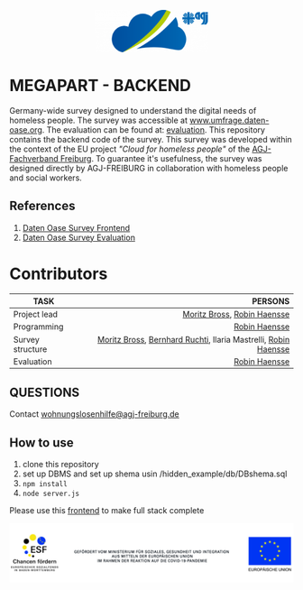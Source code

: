 <p align="center"><a target="_blank" rel="noopener noreferrer"><img width="200" src="docs/logo.png" alt="Vue logo"></a></p>

# MEGAPART - BACKEND
Germany-wide survey designed to understand the digital needs of homeless people. The survey was accessible at www.umfrage.daten-oase.org. The evaluation can be found at: [evaluation]( https://github.com/AGJ-Freiburg/megapart_evaluation). This repository contains the backend code of the survey. This survey was developed within the context of the EU project *"Cloud for homeless people"* of the [AGJ-Fachverband Freiburg](https://agj-freiburg.de). To guarantee it's usefulness, the survey was designed directly by AGJ-FREIBURG in collaboration with homeless people and social workers.

## References
1. [Daten Oase Survey Frontend](https://github.com/AGJ-Freiburg/DO-survey-frontend)
2. [Daten Oase Survey Evaluation](https://github.com/AGJ-Freiburg/DO-survey-evaluation)


# Contributors
| TASK             | PERSONS                                                          | 
| -------------    |-------------:                                                    | 
| Project lead     | [Moritz Bross](https://github.com/MoritzBross), [Robin Haensse](https://github.com/StandardWobin)                                     |
| Programming      | [Robin Haensse](https://github.com/StandardWobin)                                                    | 
| Survey structure | [Moritz Bross](https://github.com/MoritzBross), [Bernhard Ruchti](https://github.com/bernhardlruchti), Ilaria Mastrelli, [Robin Haensse](https://github.com/StandardWobin)   | 
| Evaluation       | [Robin Haensse](https://github.com/StandardWobin)                                                  | 

## QUESTIONS
Contact wohnungslosenhilfe@agj-freiburg.de

## How to use
1. clone this repository
2. set up DBMS and set up shema usin /hidden_example/db/DBshema.sql
3. ```npm install```
4. ```node server.js```

Please use this [frontend]( https://github.com/AGJ-Freiburg/megapart_evaluation) to make full stack complete

<img src="docs/eu.jpg" alt="eu-funding" />
